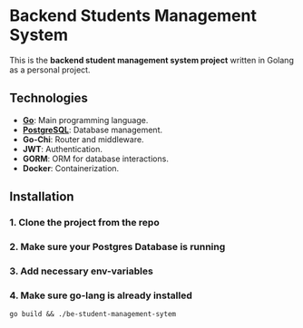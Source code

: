 # Backend Students Management System

This is the **backend student management system project** written in Golang as a personal project.

## Technologies

-   **[Go](https://go.dev/)**: Main programming language.
-   **[PostgreSQL](https://www.postgresql.org/)**: Database management.
-   **Go-Chi**: Router and middleware.
-   **JWT**: Authentication.
-   **GORM**: ORM for database interactions.
-   **Docker**: Containerization.

## Installation

### 1. Clone the project from the repo
### 2. Make sure your Postgres Database is running
### 3. Add necessary env-variables
### 4. Make sure go-lang is already installed

    go build && ./be-student-management-sytem

